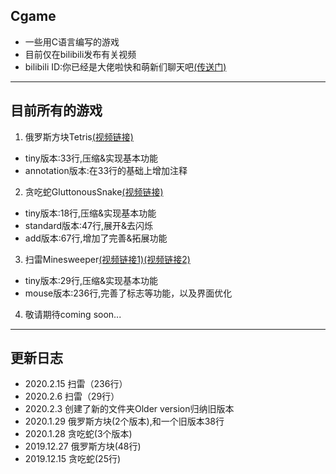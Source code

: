 ## Cgame
* 一些用C语言编写的游戏
* 目前仅在bilibili发布有关视频
* bilibili ID:你已经是大佬啦快和萌新们聊天吧[(传送门)](https://space.bilibili.com/345058248)
* * *
## 目前所有的游戏
1. 俄罗斯方块Tetris[(视频链接)](https://www.bilibili.com/video/av85632867/)
*  tiny版本:33行,压缩&实现基本功能
*  annotation版本:在33行的基础上增加注释
2. 贪吃蛇GluttonousSnake[(视频链接)](https://www.bilibili.com/video/av85378627/)
*  tiny版本:18行,压缩&实现基本功能
*  standard版本:47行,展开&去闪烁
*  add版本:67行,增加了完善&拓展功能
3. 扫雷Minesweeper[(视频链接1)](https://www.bilibili.com/video/av87216317/)[(视频链接2)](https://www.bilibili.com/video/av89165167/)
* tiny版本:29行,压缩&实现基本功能
* mouse版本:236行,完善了标志等功能，以及界面优化
4. 敬请期待coming soon...
* * *
## 更新日志
* 2020.2.15 扫雷（236行）
* 2020.2.6 扫雷（29行）
* 2020.2.3 创建了新的文件夹Older version归纳旧版本
* 2020.1.29 俄罗斯方块(2个版本),和一个旧版本38行
* 2020.1.28 贪吃蛇(3个版本)
* 2019.12.27 俄罗斯方块(48行)
* 2019.12.15 贪吃蛇(25行)
